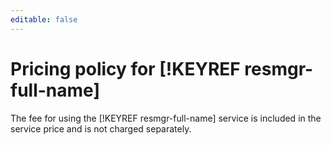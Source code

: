```yaml
---
editable: false
---
```


# Pricing policy for [!KEYREF resmgr-full-name]

The fee for using the [!KEYREF resmgr-full-name] service is included in the service price and is not charged separately.

